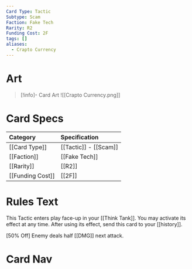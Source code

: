 ```yaml
---
Card Type: Tactic
Subtype: Scam
Faction: Fake Tech
Rarity: R2
Funding Cost: 2F
tags: []
aliases:
  - Crapto Currency
---
```

# Art

> [!info]- Card Art
> ![[Crapto Currency.png]]

# Card Specs

| Category | Specification| 
| :--- | :--- |
| [[Card Type]] | [[Tactic]] - [[Scam]] |  
| [[Faction]] | [[Fake Tech]] |  
| [[Rarity]] | [[R2]] |  
| [[Funding Cost]] | [[2F]] |  

# Rules Text  

This Tactic enters play face-up in your [[Think Tank]]. You may activate its effect at any time.
After using its effect, send this card to your [[history]].  

[50% Off] Enemy deals half [[DMG]] next attack.  

# Card Nav

